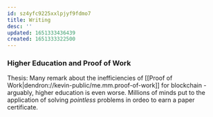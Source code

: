 ```yaml
---
id: sz4yfc9225xxlpjyf9fdmo7
title: Writing
desc: ''
updated: 1651333436439
created: 1651333322500
---
```


### Higher Education and Proof of Work

Thesis: Many remark about the inefficiencies of [[Proof of Work|dendron://kevin-public/me.mm.proof-of-work]] for blockchain - arguably, higher education is even worse. Millions of minds put to the application of solving *pointless* problems in ordeo to earn a paper certificate. 
